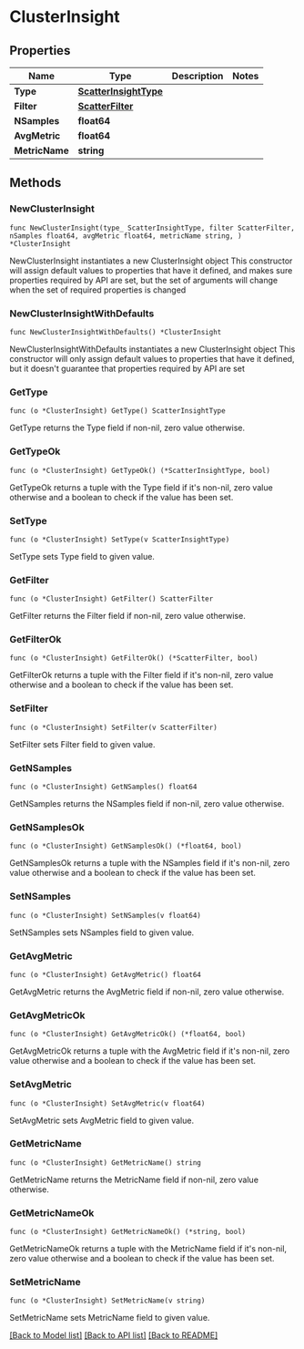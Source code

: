 # ClusterInsight

## Properties

Name | Type | Description | Notes
------------ | ------------- | ------------- | -------------
**Type** | [**ScatterInsightType**](ScatterInsightType.md) |  | 
**Filter** | [**ScatterFilter**](ScatterFilter.md) |  | 
**NSamples** | **float64** |  | 
**AvgMetric** | **float64** |  | 
**MetricName** | **string** |  | 

## Methods

### NewClusterInsight

`func NewClusterInsight(type_ ScatterInsightType, filter ScatterFilter, nSamples float64, avgMetric float64, metricName string, ) *ClusterInsight`

NewClusterInsight instantiates a new ClusterInsight object
This constructor will assign default values to properties that have it defined,
and makes sure properties required by API are set, but the set of arguments
will change when the set of required properties is changed

### NewClusterInsightWithDefaults

`func NewClusterInsightWithDefaults() *ClusterInsight`

NewClusterInsightWithDefaults instantiates a new ClusterInsight object
This constructor will only assign default values to properties that have it defined,
but it doesn't guarantee that properties required by API are set

### GetType

`func (o *ClusterInsight) GetType() ScatterInsightType`

GetType returns the Type field if non-nil, zero value otherwise.

### GetTypeOk

`func (o *ClusterInsight) GetTypeOk() (*ScatterInsightType, bool)`

GetTypeOk returns a tuple with the Type field if it's non-nil, zero value otherwise
and a boolean to check if the value has been set.

### SetType

`func (o *ClusterInsight) SetType(v ScatterInsightType)`

SetType sets Type field to given value.


### GetFilter

`func (o *ClusterInsight) GetFilter() ScatterFilter`

GetFilter returns the Filter field if non-nil, zero value otherwise.

### GetFilterOk

`func (o *ClusterInsight) GetFilterOk() (*ScatterFilter, bool)`

GetFilterOk returns a tuple with the Filter field if it's non-nil, zero value otherwise
and a boolean to check if the value has been set.

### SetFilter

`func (o *ClusterInsight) SetFilter(v ScatterFilter)`

SetFilter sets Filter field to given value.


### GetNSamples

`func (o *ClusterInsight) GetNSamples() float64`

GetNSamples returns the NSamples field if non-nil, zero value otherwise.

### GetNSamplesOk

`func (o *ClusterInsight) GetNSamplesOk() (*float64, bool)`

GetNSamplesOk returns a tuple with the NSamples field if it's non-nil, zero value otherwise
and a boolean to check if the value has been set.

### SetNSamples

`func (o *ClusterInsight) SetNSamples(v float64)`

SetNSamples sets NSamples field to given value.


### GetAvgMetric

`func (o *ClusterInsight) GetAvgMetric() float64`

GetAvgMetric returns the AvgMetric field if non-nil, zero value otherwise.

### GetAvgMetricOk

`func (o *ClusterInsight) GetAvgMetricOk() (*float64, bool)`

GetAvgMetricOk returns a tuple with the AvgMetric field if it's non-nil, zero value otherwise
and a boolean to check if the value has been set.

### SetAvgMetric

`func (o *ClusterInsight) SetAvgMetric(v float64)`

SetAvgMetric sets AvgMetric field to given value.


### GetMetricName

`func (o *ClusterInsight) GetMetricName() string`

GetMetricName returns the MetricName field if non-nil, zero value otherwise.

### GetMetricNameOk

`func (o *ClusterInsight) GetMetricNameOk() (*string, bool)`

GetMetricNameOk returns a tuple with the MetricName field if it's non-nil, zero value otherwise
and a boolean to check if the value has been set.

### SetMetricName

`func (o *ClusterInsight) SetMetricName(v string)`

SetMetricName sets MetricName field to given value.



[[Back to Model list]](../README.md#documentation-for-models) [[Back to API list]](../README.md#documentation-for-api-endpoints) [[Back to README]](../README.md)


